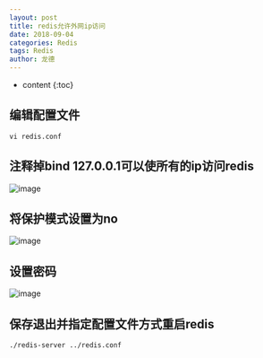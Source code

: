 ```yaml
---
layout: post
title: redis允许外网ip访问
date: 2018-09-04
categories: Redis
tags: Redis
author: 龙德
---
```


* content
{:toc}

## 编辑配置文件

```
vi redis.conf
```

## 注释掉bind 127.0.0.1可以使所有的ip访问redis

![image](https://i.loli.net/2018/09/04/5b8dd9ef7d303.jpg)




## 将保护模式设置为no

![image](https://i.loli.net/2018/09/04/5b8dda0477cdf.jpg)

## 设置密码

![image](https://i.loli.net/2018/09/04/5b8dda146dcd3.jpg)

## 保存退出并指定配置文件方式重启redis

```
./redis-server ../redis.conf
```
